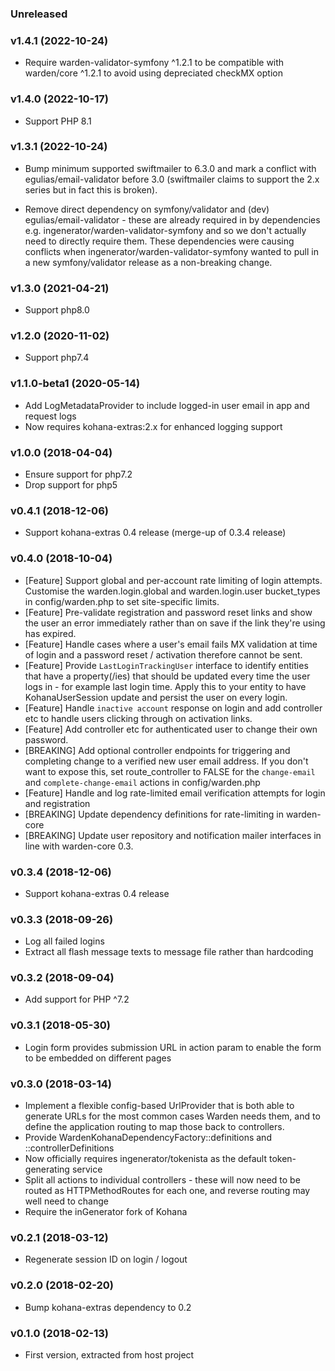 ### Unreleased

### v1.4.1 (2022-10-24)

* Require warden-validator-symfony ^1.2.1 to be compatible
  with warden/core ^1.2.1 to avoid using depreciated checkMX option

### v1.4.0 (2022-10-17)

* Support PHP 8.1

### v1.3.1 (2022-10-24)

* Bump minimum supported swiftmailer to 6.3.0 and mark a conflict with egulias/email-validator
  before 3.0 (swiftmailer claims to support the 2.x series but in fact this is broken).

* Remove direct dependency on symfony/validator and (dev) egulias/email-validator -
  these are already required in by dependencies e.g. ingenerator/warden-validator-symfony
  and so we don't actually need to directly require them. These dependencies were
  causing conflicts when ingenerator/warden-validator-symfony wanted to pull in a new
  symfony/validator release as a non-breaking change.

### v1.3.0 (2021-04-21)

* Support php8.0

### v1.2.0 (2020-11-02)

* Support php7.4

### v1.1.0-beta1 (2020-05-14)

* Add LogMetadataProvider to include logged-in user email in app and request logs
* Now requires kohana-extras:2.x for enhanced logging support

### v1.0.0 (2018-04-04)

* Ensure support for php7.2
* Drop support for php5

### v0.4.1 (2018-12-06)

* Support kohana-extras 0.4 release (merge-up of 0.3.4 release)

### v0.4.0 (2018-10-04)

* [Feature]  Support global and per-account rate limiting of login attempts. Customise the
  warden.login.global and warden.login.user bucket_types in config/warden.php to set 
  site-specific limits.
* [Feature]  Pre-validate registration and password reset links and show the user an error
  immediately rather than on save if the link they're using has expired.
* [Feature]  Handle cases where a user's email fails MX validation at time of login and 
  a password reset / activation therefore cannot be sent.
* [Feature]  Provide `LastLoginTrackingUser` interface to identify entities that have a 
  property(/ies) that should be updated every time the user logs in - for example last login
  time. Apply this to your entity to have KohanaUserSession update and persist the user on
  every login.
* [Feature]  Handle `inactive account` response on login and add controller etc to handle
  users clicking through on activation links.
* [Feature]  Add controller etc for authenticated user to change their own password.
* [BREAKING] Add optional controller endpoints for triggering and completing change to a 
  verified new user email address. If you don't want to expose this, set route_controller to 
  FALSE for the `change-email` and `complete-change-email` actions in config/warden.php 
* [Feature]  Handle and log rate-limited email verification attempts for login and registration
* [BREAKING] Update dependency definitions for rate-limiting in warden-core 
* [BREAKING] Update user repository and notification mailer interfaces in line 
  with warden-core 0.3. 

### v0.3.4 (2018-12-06)

* Support kohana-extras 0.4 release

### v0.3.3 (2018-09-26)

* Log all failed logins
* Extract all flash message texts to message file rather than hardcoding

### v0.3.2 (2018-09-04)

* Add support for PHP ^7.2

### v0.3.1 (2018-05-30)

* Login form provides submission URL in action param to enable the form to be 
  embedded on different pages

### v0.3.0 (2018-03-14)

* Implement a flexible config-based UrlProvider that is both able to generate URLs for
  the most common cases Warden needs them, and to define the application routing to map 
  those back to controllers.
* Provide WardenKohanaDependencyFactory::definitions and ::controllerDefinitions
* Now officially requires ingenerator/tokenista as the default token-generating service
* Split all actions to individual controllers - these will now need to be routed as HTTPMethodRoutes for each one,
  and reverse routing may well need to change
* Require the inGenerator fork of Kohana

### v0.2.1 (2018-03-12)

* Regenerate session ID on login / logout 

### v0.2.0 (2018-02-20)

* Bump kohana-extras dependency to 0.2

### v0.1.0 (2018-02-13)

* First version, extracted from host project
